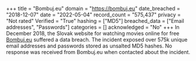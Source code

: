 +++
title = "Bombuj.eu"
domain = "https://bombuj.eu"
date_breached = "2018-12-07"
date = "2022-05-04"
record_count = "575,437"
privacy = "Not rated"
Verified = "True"
hashing = ["MD5"]
breached_data = ["Email addresses", "Passwords"]
categories = []
acknowledged = "No"
+++
In December 2018, the Slovak website for watching movies online for free <a href="https://www.bombuj.eu" target="_blank" rel="noopener">Bombuj.eu</a> suffered a data breach. The incident exposed over 575k unique email addresses and passwords stored as unsalted MD5 hashes. No response was received from Bombuj.eu when contacted about the incident.
